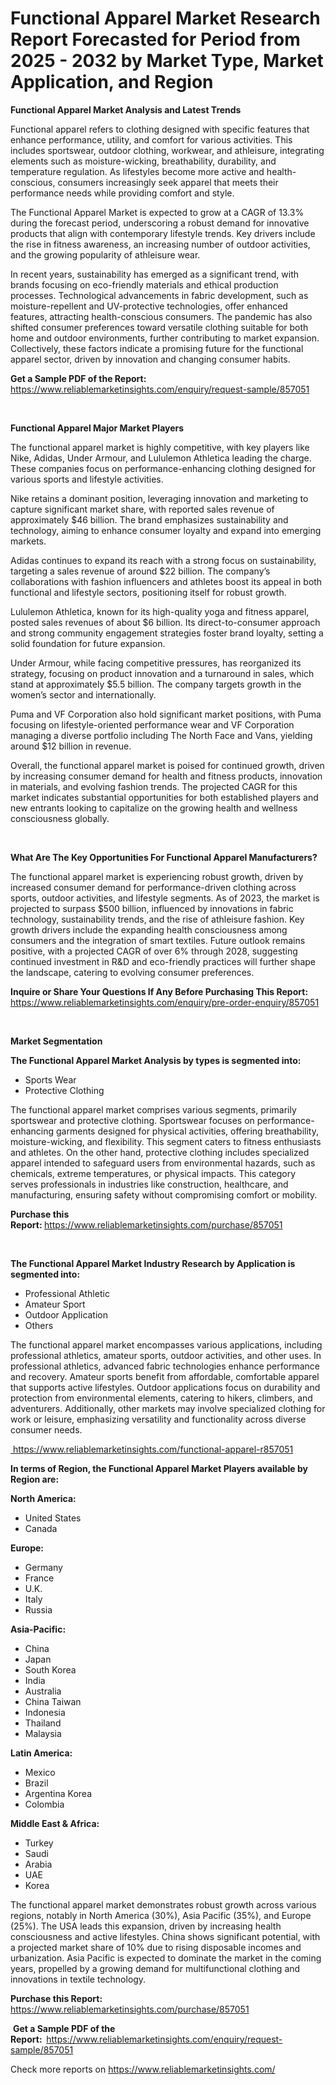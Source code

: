 <p><h1>Functional Apparel Market Research Report Forecasted for Period from 2025 -  2032 by Market Type, Market Application, and Region</h1></p><p><strong>Functional Apparel Market Analysis and Latest Trends</strong></p>
<p><p>Functional apparel refers to clothing designed with specific features that enhance performance, utility, and comfort for various activities. This includes sportswear, outdoor clothing, workwear, and athleisure, integrating elements such as moisture-wicking, breathability, durability, and temperature regulation. As lifestyles become more active and health-conscious, consumers increasingly seek apparel that meets their performance needs while providing comfort and style.</p><p>The Functional Apparel Market is expected to grow at a CAGR of 13.3% during the forecast period, underscoring a robust demand for innovative products that align with contemporary lifestyle trends. Key drivers include the rise in fitness awareness, an increasing number of outdoor activities, and the growing popularity of athleisure wear. </p><p>In recent years, sustainability has emerged as a significant trend, with brands focusing on eco-friendly materials and ethical production processes. Technological advancements in fabric development, such as moisture-repellent and UV-protective technologies, offer enhanced features, attracting health-conscious consumers. The pandemic has also shifted consumer preferences toward versatile clothing suitable for both home and outdoor environments, further contributing to market expansion. Collectively, these factors indicate a promising future for the functional apparel sector, driven by innovation and changing consumer habits.</p></p>
<p><strong>Get a Sample PDF of the Report:&nbsp;</strong> <a href="https://www.reliablemarketinsights.com/enquiry/request-sample/857051?utm_campaign=2176&utm_medium=2&utm_source=Github&utm_content=ia&utm_term=06022025&utm_id=functional-apparel">https://www.reliablemarketinsights.com/enquiry/request-sample/857051</a></p>
<p>&nbsp;</p>
<p><strong>Functional Apparel Major Market Players</strong></p>
<p><p>The functional apparel market is highly competitive, with key players like Nike, Adidas, Under Armour, and Lululemon Athletica leading the charge. These companies focus on performance-enhancing clothing designed for various sports and lifestyle activities.</p><p>Nike retains a dominant position, leveraging innovation and marketing to capture significant market share, with reported sales revenue of approximately $46 billion. The brand emphasizes sustainability and technology, aiming to enhance consumer loyalty and expand into emerging markets.</p><p>Adidas continues to expand its reach with a strong focus on sustainability, targeting a sales revenue of around $22 billion. The company’s collaborations with fashion influencers and athletes boost its appeal in both functional and lifestyle sectors, positioning itself for robust growth.</p><p>Lululemon Athletica, known for its high-quality yoga and fitness apparel, posted sales revenues of about $6 billion. Its direct-to-consumer approach and strong community engagement strategies foster brand loyalty, setting a solid foundation for future expansion.</p><p>Under Armour, while facing competitive pressures, has reorganized its strategy, focusing on product innovation and a turnaround in sales, which stand at approximately $5.5 billion. The company targets growth in the women’s sector and internationally.</p><p>Puma and VF Corporation also hold significant market positions, with Puma focusing on lifestyle-oriented performance wear and VF Corporation managing a diverse portfolio including The North Face and Vans, yielding around $12 billion in revenue.</p><p>Overall, the functional apparel market is poised for continued growth, driven by increasing consumer demand for health and fitness products, innovation in materials, and evolving fashion trends. The projected CAGR for this market indicates substantial opportunities for both established players and new entrants looking to capitalize on the growing health and wellness consciousness globally.</p></p>
<p>&nbsp;</p>
<p><strong>What Are The Key Opportunities For Functional Apparel Manufacturers?</strong></p>
<p><p>The functional apparel market is experiencing robust growth, driven by increased consumer demand for performance-driven clothing across sports, outdoor activities, and lifestyle segments. As of 2023, the market is projected to surpass $500 billion, influenced by innovations in fabric technology, sustainability trends, and the rise of athleisure fashion. Key growth drivers include the expanding health consciousness among consumers and the integration of smart textiles. Future outlook remains positive, with a projected CAGR of over 6% through 2028, suggesting continued investment in R&D and eco-friendly practices will further shape the landscape, catering to evolving consumer preferences.</p></p>
<p><strong>Inquire or Share Your Questions If Any Before Purchasing This Report:</strong> <a href="https://www.reliablemarketinsights.com/enquiry/pre-order-enquiry/857051?utm_campaign=2176&utm_medium=2&utm_source=Github&utm_content=ia&utm_term=06022025&utm_id=functional-apparel">https://www.reliablemarketinsights.com/enquiry/pre-order-enquiry/857051</a></p>
<p>&nbsp;</p>
<p><strong>Market Segmentation</strong></p>
<p><strong>The Functional Apparel Market Analysis by types is segmented into:</strong></p>
<p><ul><li>Sports Wear</li><li>Protective Clothing</li></ul></p>
<p><p>The functional apparel market comprises various segments, primarily sportswear and protective clothing. Sportswear focuses on performance-enhancing garments designed for physical activities, offering breathability, moisture-wicking, and flexibility. This segment caters to fitness enthusiasts and athletes. On the other hand, protective clothing includes specialized apparel intended to safeguard users from environmental hazards, such as chemicals, extreme temperatures, or physical impacts. This category serves professionals in industries like construction, healthcare, and manufacturing, ensuring safety without compromising comfort or mobility.</p></p>
<p><strong>Purchase this Report:&nbsp;</strong><a href="https://www.reliablemarketinsights.com/purchase/857051?utm_campaign=2176&utm_medium=2&utm_source=Github&utm_content=ia&utm_term=06022025&utm_id=functional-apparel">https://www.reliablemarketinsights.com/purchase/857051</a></p>
<p>&nbsp;</p>
<p><strong>The Functional Apparel Market Industry Research by Application is segmented into:</strong></p>
<p><ul><li>Professional Athletic</li><li>Amateur Sport</li><li>Outdoor Application</li><li>Others</li></ul></p>
<p><p>The functional apparel market encompasses various applications, including professional athletics, amateur sports, outdoor activities, and other uses. In professional athletics, advanced fabric technologies enhance performance and recovery. Amateur sports benefit from affordable, comfortable apparel that supports active lifestyles. Outdoor applications focus on durability and protection from environmental elements, catering to hikers, climbers, and adventurers. Additionally, other markets may involve specialized clothing for work or leisure, emphasizing versatility and functionality across diverse consumer needs.</p></p>
<p><a href="https://www.reliablemarketinsights.com/functional-apparel-r857051?utm_campaign=2176&utm_medium=2&utm_source=Github&utm_content=ia&utm_term=06022025&utm_id=functional-apparel">&nbsp;https://www.reliablemarketinsights.com/functional-apparel-r857051</a></p>
<p><strong>In terms of Region, the Functional Apparel Market Players available by Region are:</strong></p>
<p>
    <p> <strong> North America: </strong>
        <ul>
            <li>United States</li>
            <li>Canada</li>
        </ul>
        </p> 
    <p> <strong> Europe: </strong>
        <ul>
            <li>Germany</li>
            <li>France</li>
            <li>U.K.</li>
            <li>Italy</li>
            <li>Russia</li>
        </ul>
        </p> 
    <p> <strong> Asia-Pacific: </strong>
        <ul>
            <li>China</li>
            <li>Japan</li>
            <li>South Korea</li>
            <li>India</li>
            <li>Australia</li>
            <li>China Taiwan</li>
            <li>Indonesia</li>
            <li>Thailand</li>
            <li>Malaysia</li>
        </ul>
        </p> 
    <p> <strong> Latin America: </strong>
        <ul>
            <li>Mexico</li>
            <li>Brazil</li>
            <li>Argentina Korea</li>
            <li>Colombia</li>
        </ul>
        </p> 
    <p> <strong> Middle East & Africa: </strong>
        <ul>
            <li>Turkey</li>
            <li>Saudi</li>
            <li>Arabia</li>
            <li>UAE</li>
            <li>Korea</li>
        </ul>
    </p>
    </p>
<p><p>The functional apparel market demonstrates robust growth across various regions, notably in North America (30%), Asia Pacific (35%), and Europe (25%). The USA leads this expansion, driven by increasing health consciousness and active lifestyles. China shows significant potential, with a projected market share of 10% due to rising disposable incomes and urbanization. Asia Pacific is expected to dominate the market in the coming years, propelled by a growing demand for multifunctional clothing and innovations in textile technology.</p></p>
<p><strong>Purchase this Report: </strong><a href="https://www.reliablemarketinsights.com/purchase/857051?utm_campaign=2176&utm_medium=2&utm_source=Github&utm_content=ia&utm_term=06022025&utm_id=functional-apparel">https://www.reliablemarketinsights.com/purchase/857051</a></p>
<p>&nbsp;<strong>Get a Sample PDF of the Report:&nbsp;&nbsp;</strong><a href="https://www.reliablemarketinsights.com/enquiry/request-sample/857051?utm_campaign=2176&utm_medium=2&utm_source=Github&utm_content=ia&utm_term=06022025&utm_id=functional-apparel">https://www.reliablemarketinsights.com/enquiry/request-sample/857051</a></p>
<p><strong></strong></p>
<p>Check more reports on <a href="https://www.reliablemarketinsights.com/?utm_campaign=2176&utm_medium=2&utm_source=Github&utm_content=ia&utm_term=06022025&utm_id=functional-apparel">https://www.reliablemarketinsights.com/</a></p>